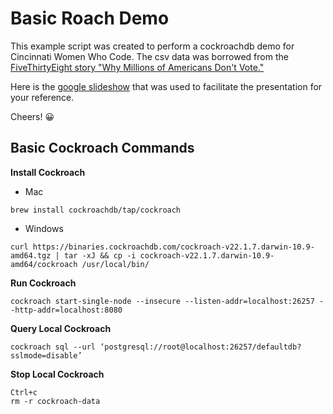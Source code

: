 # Basic Roach Demo

This example script was created to perform a cockroachdb demo for Cincinnati Women Who Code. The csv data was borrowed from the [FiveThirtyEight story "Why Millions of Americans Don't Vote."](https://data.fivethirtyeight.com/)

Here is the [google slideshow](https://docs.google.com/presentation/d/1IvJ0UYOfLfKyjycb73CazJpyVjmGarbZ4hT_-tIkdmA/edit?usp=sharing) that was used to facilitate the presentation for your reference. 

Cheers! 😀

## Basic Cockroach Commands
**Install Cockroach**
* Mac
```
brew install cockroachdb/tap/cockroach
```
* Windows
```
curl https://binaries.cockroachdb.com/cockroach-v22.1.7.darwin-10.9-amd64.tgz | tar -xJ && cp -i cockroach-v22.1.7.darwin-10.9-amd64/cockroach /usr/local/bin/

```

**Run Cockroach**
```
cockroach start-single-node --insecure --listen-addr=localhost:26257 --http-addr=localhost:8080
```

**Query Local Cockroach**
```
cockroach sql --url ‘postgresql://root@localhost:26257/defaultdb?sslmode=disable’
```

**Stop Local Cockroach**
```
Ctrl+c
rm -r cockroach-data
```
